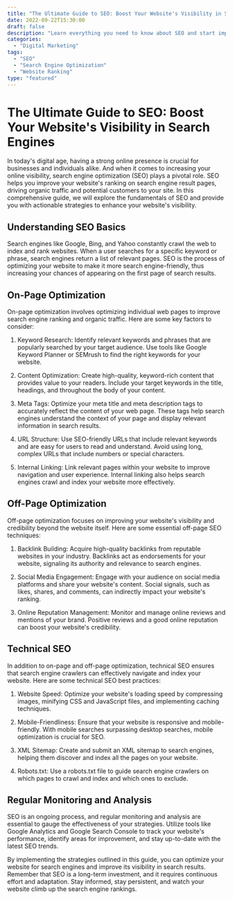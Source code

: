 ```yaml
---
title: "The Ultimate Guide to SEO: Boost Your Website's Visibility in Search Engines"
date: 2022-09-22T15:30:00
draft: false
description: "Learn everything you need to know about SEO and start improving your website's ranking on search engines."
categories:
  - "Digital Marketing"
tags:
  - "SEO"
  - "Search Engine Optimization"
  - "Website Ranking"
type: "featured"
---
```


# The Ultimate Guide to SEO: Boost Your Website's Visibility in Search Engines

In today's digital age, having a strong online presence is crucial for businesses and individuals alike. And when it comes to increasing your online visibility, search engine optimization (SEO) plays a pivotal role. SEO helps you improve your website's ranking on search engine result pages, driving organic traffic and potential customers to your site. In this comprehensive guide, we will explore the fundamentals of SEO and provide you with actionable strategies to enhance your website's visibility.

## Understanding SEO Basics

Search engines like Google, Bing, and Yahoo constantly crawl the web to index and rank websites. When a user searches for a specific keyword or phrase, search engines return a list of relevant pages. SEO is the process of optimizing your website to make it more search engine-friendly, thus increasing your chances of appearing on the first page of search results.

## On-Page Optimization

On-page optimization involves optimizing individual web pages to improve search engine ranking and organic traffic. Here are some key factors to consider:

1. Keyword Research: Identify relevant keywords and phrases that are popularly searched by your target audience. Use tools like Google Keyword Planner or SEMrush to find the right keywords for your website.

2. Content Optimization: Create high-quality, keyword-rich content that provides value to your readers. Include your target keywords in the title, headings, and throughout the body of your content.

3. Meta Tags: Optimize your meta title and meta description tags to accurately reflect the content of your web page. These tags help search engines understand the context of your page and display relevant information in search results.

4. URL Structure: Use SEO-friendly URLs that include relevant keywords and are easy for users to read and understand. Avoid using long, complex URLs that include numbers or special characters.

5. Internal Linking: Link relevant pages within your website to improve navigation and user experience. Internal linking also helps search engines crawl and index your website more effectively.

## Off-Page Optimization

Off-page optimization focuses on improving your website's visibility and credibility beyond the website itself. Here are some essential off-page SEO techniques:

1. Backlink Building: Acquire high-quality backlinks from reputable websites in your industry. Backlinks act as endorsements for your website, signaling its authority and relevance to search engines.

2. Social Media Engagement: Engage with your audience on social media platforms and share your website's content. Social signals, such as likes, shares, and comments, can indirectly impact your website's ranking.

3. Online Reputation Management: Monitor and manage online reviews and mentions of your brand. Positive reviews and a good online reputation can boost your website's credibility.

## Technical SEO

In addition to on-page and off-page optimization, technical SEO ensures that search engine crawlers can effectively navigate and index your website. Here are some technical SEO best practices:

1. Website Speed: Optimize your website's loading speed by compressing images, minifying CSS and JavaScript files, and implementing caching techniques.

2. Mobile-Friendliness: Ensure that your website is responsive and mobile-friendly. With mobile searches surpassing desktop searches, mobile optimization is crucial for SEO.

3. XML Sitemap: Create and submit an XML sitemap to search engines, helping them discover and index all the pages on your website.

4. Robots.txt: Use a robots.txt file to guide search engine crawlers on which pages to crawl and index and which ones to exclude.

## Regular Monitoring and Analysis

SEO is an ongoing process, and regular monitoring and analysis are essential to gauge the effectiveness of your strategies. Utilize tools like Google Analytics and Google Search Console to track your website's performance, identify areas for improvement, and stay up-to-date with the latest SEO trends.

By implementing the strategies outlined in this guide, you can optimize your website for search engines and improve its visibility in search results. Remember that SEO is a long-term investment, and it requires continuous effort and adaptation. Stay informed, stay persistent, and watch your website climb up the search engine rankings.
